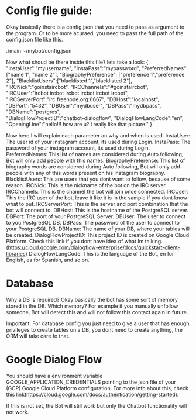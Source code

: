 # Config file guide:

Okay basically there is a config.json that you need to pass as argument to the program. Or to be more acuraed, you need to pass the full path of the config.json file like this.

./main ~/mybot/config.json

Now what shoud be there inside this file? lets take a look:
{ 
	"InstaUser":"myusername",
    "InstaPass":"mypassword",
    "PreferredNames":["name 1", "name 2"],
    "BiographyPreference": ["preference 1","preference 2"],
    "BlacklistUsers":["blacklisted 1","blacklisted 2"],
    "IRCNick":"goinstaircbot",
	"IRCChannels":"#goinstaircbot",
	"IRCUser":"ircbot ircbot ircbot ircbot ircbot ircbot",
	"IRCServerPort":"irc.freenode.org:6667",
    "DBHost":"localhost",
	"DBPort":"5432",
	"DBUser":"mydbuser",
	"DBPass":"mydbpass",
    "DBName":"postgres",   
    "DialogFlowProjectID":"chatbot-dialogflow",
    "DialogFlowLangCode":"en",
    "OpeningLine":"hello!!! how are u? I really like that picture."
}

Now here I will explain each parameter an why and when is used.
InstaUser: The user id of your instagram account, its used during Login.
InstaPass: The password of your instagram account, its used during Login.
PreferredNames: This list of names are considered during Auto following, Bot will only add people with this names.
BiographyPreference: This list of biography words are considered during Auto following, Bot will only add people with any of this words present on his instagram biography.
BlacklistUsers: This are users that you dont want to follow, because of some reason.
IRCNick: This is the nickname of the bot on the IRC server.
IRCChannels: This is the channel the bot will join once connected.
IRCUser: This the IRC user of the bot, leave it like it is in the sample if you dont know what to put.
IRCServerPort: This is the server and port combination that the bot will connect to.
DBHost: This is the hostname of the PostgreSQL server.
DBPort: The port of your PostgreSQL Server.
DBUser: The user to connect to you PostgreSQL DB.
DBPass: The password of the user to connect to your PostgreSQL DB.
DBName: The name of your DB, where your tables will be created.
DialogFlowProjectID: This project ID is created on Google Cloud Platform. Check this link if you dont have idea of what Im talking. (https://cloud.google.com/dialogflow-enterprise/docs/quickstart-client-libraries)
DialogFlowLangCode: This is the language of the Bot, en for English, es for Spanish, and so on.

# Database
Why a DB is required? Okay basically the bot has some sort of memory stored in the DB.
Which memory? For example if you manually unfollow someone, Bot will detect this and will not follow this contact again in future.

Important: For database config you just need to give a user that has enough privileges to create tables on a DB, you dont need to create anything, the ORM will take care fo that.

# Google Dialog Flow
You should have a environment variable GOOGLE_APPLICATION_CREDENTIALS pointing to the json file of your (GCP) Google Cloud Platform configuration. For more info about this, check this link(https://cloud.google.com/docs/authentication/getting-started).

If this is not set, the Bot will still work but only the Chatbot functionality will not work.